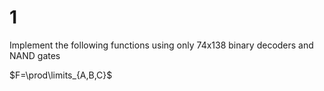 # 1

Implement the following functions using only 74x138 binary decoders and NAND gates

$F=\prod\limits_{A,B,C}$